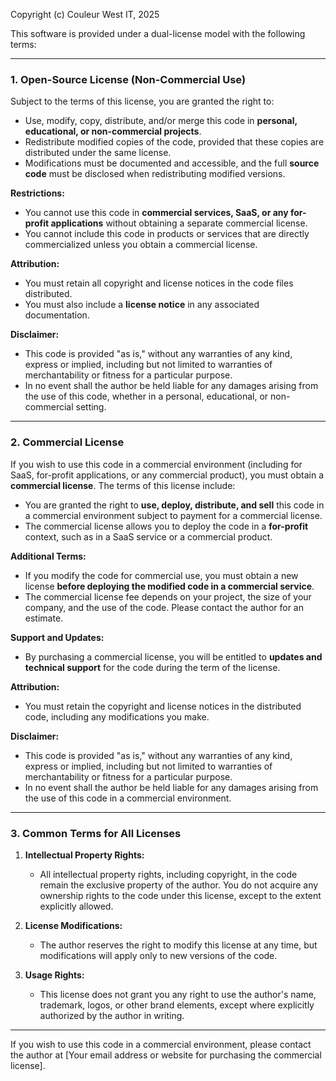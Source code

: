 Copyright (c) Couleur West IT, 2025

This software is provided under a dual-license model with the following terms:

---

### 1. Open-Source License (Non-Commercial Use)

Subject to the terms of this license, you are granted the right to:

- Use, modify, copy, distribute, and/or merge this code in **personal, educational, or non-commercial projects**.
- Redistribute modified copies of the code, provided that these copies are distributed under the same license.
- Modifications must be documented and accessible, and the full **source code** must be disclosed when redistributing modified versions.

**Restrictions:**
- You cannot use this code in **commercial services, SaaS, or any for-profit applications** without obtaining a separate commercial license.
- You cannot include this code in products or services that are directly commercialized unless you obtain a commercial license.

**Attribution:**
- You must retain all copyright and license notices in the code files distributed.
- You must also include a **license notice** in any associated documentation.

**Disclaimer:**
- This code is provided "as is," without any warranties of any kind, express or implied, including but not limited to warranties of merchantability or fitness for a particular purpose.
- In no event shall the author be held liable for any damages arising from the use of this code, whether in a personal, educational, or non-commercial setting.

---

### 2. Commercial License

If you wish to use this code in a commercial environment (including for SaaS, for-profit applications, or any commercial product), you must obtain a **commercial license**. The terms of this license include:

- You are granted the right to **use, deploy, distribute, and sell** this code in a commercial environment subject to payment for a commercial license.
- The commercial license allows you to deploy the code in a **for-profit** context, such as in a SaaS service or a commercial product.

**Additional Terms:**
- If you modify the code for commercial use, you must obtain a new license **before deploying the modified code in a commercial service**.
- The commercial license fee depends on your project, the size of your company, and the use of the code. Please contact the author for an estimate.

**Support and Updates:**
- By purchasing a commercial license, you will be entitled to **updates and technical support** for the code during the term of the license.

**Attribution:**
- You must retain the copyright and license notices in the distributed code, including any modifications you make.

**Disclaimer:**
- This code is provided "as is," without any warranties of any kind, express or implied, including but not limited to warranties of merchantability or fitness for a particular purpose.
- In no event shall the author be held liable for any damages arising from the use of this code in a commercial environment.

---

### 3. Common Terms for All Licenses

1. **Intellectual Property Rights:**
   - All intellectual property rights, including copyright, in the code remain the exclusive property of the author. You do not acquire any ownership rights to the code under this license, except to the extent explicitly allowed.

2. **License Modifications:**
   - The author reserves the right to modify this license at any time, but modifications will apply only to new versions of the code.

3. **Usage Rights:**
   - This license does not grant you any right to use the author's name, trademark, logos, or other brand elements, except where explicitly authorized by the author in writing.

---

If you wish to use this code in a commercial environment, please contact the author at [Your email address or website for purchasing the commercial license].

